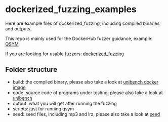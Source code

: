 # dockerized_fuzzing_examples

Here are example files of dockerized_fuzzing, including compiled binaries and outputs.

This repo is mainly used for the DockerHub fuzzer guidance, example: [QSYM](https://hub.docker.com/r/zjuchenyuan/qsym)

If you are looking for usable fuzzers: [dockerized_fuzzing](https://github.com/unifuzz/dockerized_fuzzing)

## Folder structure

- build: the compiled binary, please also take a look at [unibench docker image](https://hub.docker.com/r/unifuzz/unibench/tags)
- code: source code of programs under testing, please also take a look at [unibench](https://github.com/unifuzz/unibench)
- output: what you will get after running the fuzzing
- scripts: just for running qsym
- seed: seed files, including mp3 and lrz, please also take a look at [seed](https://github.com/unifuzz/seed)

